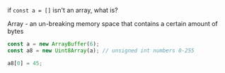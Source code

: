 if `const a = []` isn't an array, what is?

Array - an un-breaking memory space that contains a certain amount of bytes

```ts
const a = new ArrayBuffer(6);
const a8 = new Uint8Array(a); // unsigned int numbers 0-255

a8[0] = 45;
```
